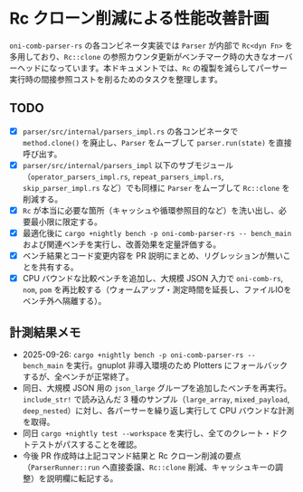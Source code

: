 # Rc クローン削減による性能改善計画

`oni-comb-parser-rs` の各コンビネータ実装では `Parser` が内部で `Rc<dyn Fn>` を多用しており、`Rc::clone` の参照カウンタ更新がベンチマーク時の大きなオーバーヘッドになっています。本ドキュメントでは、`Rc` の複製を減らしてパーサー実行時の間接参照コストを削るためのタスクを整理します。

## TODO
- [x] `parser/src/internal/parsers_impl.rs` の各コンビネータで `method.clone()` を廃止し、`Parser` をムーブして `parser.run(state)` を直接呼び出す。
- [x] `parser/src/internal/parsers_impl` 以下のサブモジュール（`operator_parsers_impl.rs`, `repeat_parsers_impl.rs`, `skip_parser_impl.rs` など）でも同様に `Parser` をムーブして `Rc::clone` を削減する。
- [x] `Rc` が本当に必要な箇所（キャッシュや循環参照目的など）を洗い出し、必要最小限に限定する。
- [x] 最適化後に `cargo +nightly bench -p oni-comb-parser-rs -- bench_main` および関連ベンチを実行し、改善効果を定量評価する。
- [x] ベンチ結果とコード変更内容を PR 説明にまとめ、リグレッションが無いことを共有する。
- [x] CPU バウンドな比較ベンチを追加し、大規模 JSON 入力で `oni-comb-rs`, `nom`, `pom` を再比較する（ウォームアップ・測定時間を延長し、ファイルIOをベンチ外へ隔離する）。

## 計測結果メモ
- 2025-09-26: `cargo +nightly bench -p oni-comb-parser-rs -- bench_main` を実行。gnuplot 非導入環境のため Plotters にフォールバックするが、全ベンチが正常終了。
- 同日、大規模 JSON 用の `json_large` グループを追加したベンチを再実行。`include_str!` で読み込んだ 3 種のサンプル（`large_array`, `mixed_payload`, `deep_nested`）に対し、各パーサーを繰り返し実行して CPU バウンドな計測を取得。
- 同日 `cargo +nightly test --workspace` を実行し、全てのクレート・ドクトテストがパスすることを確認。
- 今後 PR 作成時は上記コマンド結果と Rc クローン削減の要点（`ParserRunner::run` へ直接委譲、`Rc::clone` 削減、キャッシュキーの調整）を説明欄に転記する。
